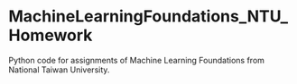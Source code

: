 # MachineLearningFoundations_NTU_Homework
Python code for assignments of Machine Learning Foundations from National Taiwan University.
